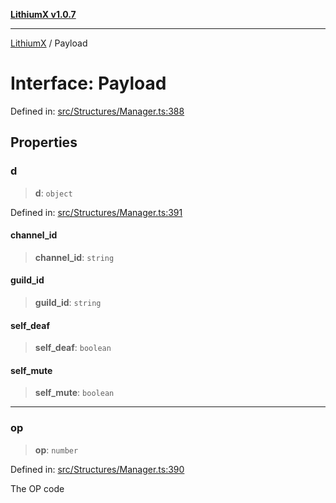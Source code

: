 [**LithiumX v1.0.7**](README.md)

***

[LithiumX](globals.md) / Payload

# Interface: Payload

Defined in: [src/Structures/Manager.ts:388](https://github.com/anantix-network/LithiumX/blob/720bc1bb802e250a8740a01a0f217198cffacb28/src/Structures/Manager.ts#L388)

## Properties

### d

> **d**: `object`

Defined in: [src/Structures/Manager.ts:391](https://github.com/anantix-network/LithiumX/blob/720bc1bb802e250a8740a01a0f217198cffacb28/src/Structures/Manager.ts#L391)

#### channel\_id

> **channel\_id**: `string`

#### guild\_id

> **guild\_id**: `string`

#### self\_deaf

> **self\_deaf**: `boolean`

#### self\_mute

> **self\_mute**: `boolean`

***

### op

> **op**: `number`

Defined in: [src/Structures/Manager.ts:390](https://github.com/anantix-network/LithiumX/blob/720bc1bb802e250a8740a01a0f217198cffacb28/src/Structures/Manager.ts#L390)

The OP code
